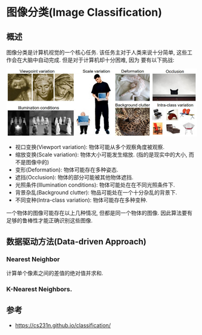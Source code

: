 # 图像分类(Image Classification)

## 概述

图像分类是计算机视觉的一个核心任务.
该任务主对于人类来说十分简单, 这些工作会在大脑中自动完成. 但是对于计算机却十分困难, 因为
要有以下挑战:  

![挑战](assets/challenges.jpeg)  

- 视口变换(Viewport variation): 物体可能从多个观察角度被观察.
- 缩放变换(Scale variation): 物体大小可能发生缩放. (指的是现实中的大小, 而不是图像中的)
- 变形(Deformation): 物体可能存在多种姿态.
- 遮挡(Occlusion): 物体的部分可能被其他物体遮挡.
- 光照条件(Illumination conditions): 物体可能处在在不同光照条件下.
- 背景杂乱(Background clutter): 物品可能处在一个十分杂乱的背景下.
- 不同变种(Intra-class variation): 物体可能存在多种变种.

一个物体的图像可能存在以上几种情况, 但都是同一个物体的图像. 因此算法要有足够的鲁棒性才能正确识别这些图像.  

## 数据驱动方法(Data-driven Approach)

### Nearest Neighbor

计算单个像素之间的差值的绝对值并求和.

### K-Nearest Neighbors.

## 参考

- <https://cs231n.github.io/classification/>
